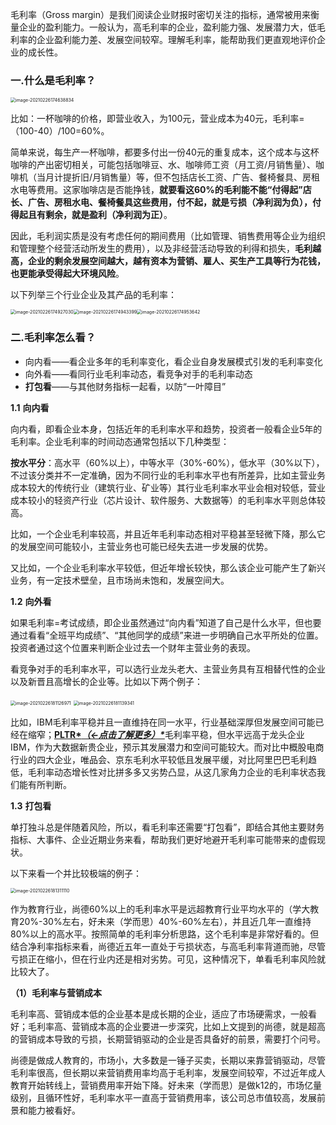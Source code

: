 毛利率（Gross margin）是我们阅读企业财报时密切关注的指标，通常被用来衡量企业的盈利能力。一般认为，高毛利率的企业，盈利能力强、发展潜力大，低毛利率的企业盈利能力差、发展空间较窄。理解毛利率，能帮助我们更直观地评价企业的成长性。

### **一.什么是毛利率？**

<img src="/Users/zhangchongchong/Library/Application Support/typora-user-images/image-20210226174638834.png" alt="image-20210226174638834" style="zoom:50%;" />

比如：一杯咖啡的价格，即营业收入，为100元，营业成本为40元，毛利率=（100-40）/100=60%。

简单来说，每生产一杯咖啡，都要多付出一份40元的重复成本，这个成本与这杯咖啡的产出密切相关，可能包括咖啡豆、水、咖啡师工资（月工资/月销售量）、咖啡机（当月计提折旧/月销售量）等，但不包括店长工资、广告、餐椅餐具、房租水电等费用。这家咖啡店是否能挣钱，**就要看这60%的毛利能不能“付得起”店长、广告、房租水电、餐椅餐具这些费用，付不起，就是亏损（净利润为负），付得起且有剩余，就是盈利（净利润为正）**。

因此，毛利润实质是没有考虑任何的期间费用（比如管理、销售费用等企业为组织和管理整个经营活动所发生的费用），以及非经营活动导致的利得和损失，**毛利越高，企业的剩余发展空间越大，越有资本为营销、雇人、买生产工具等行为花钱，也更能承受得起大环境风险**。

以下列举三个行业企业及其产品的毛利率：

<img src="/Users/zhangchongchong/Library/Application Support/typora-user-images/image-20210226174927030.png" alt="image-20210226174927030" style="zoom:50%;" /><img src="/Users/zhangchongchong/Library/Application Support/typora-user-images/image-20210226174943399.png" alt="image-20210226174943399" style="zoom:50%;" /><img src="/Users/zhangchongchong/Library/Application Support/typora-user-images/image-20210226174953642.png" alt="image-20210226174953642" style="zoom:50%;" />

### **二.毛利率怎么看？**

- 向内看——看企业多年的毛利率变化，看企业自身发展模式引发的毛利率变化
- 向外看——看同行业毛利率动态，看竞争对手的毛利率动态
- **打包看**——与其他财务指标一起看，以防“一叶障目”

**1.1** **向内看**

向内看，即看企业本身，包括近年的毛利率水平和趋势，投资者一般看企业5年的毛利率。企业毛利率的时间动态通常包括以下几种类型：

**按水平分**：高水平（60%以上），中等水平（30%-60%），低水平（30%以下），不过该分类并不一定准确，因为不同行业的毛利率水平也有所差异，比如主营业务成本较大的传统行业（建筑行业、矿业等）其行业毛利率水平业会相对较低，营业成本较小的轻资产行业（芯片设计、软件服务、大数据等）的毛利率水平则总体较高。

比如，一个企业毛利率较高，并且近年毛利率动态相对平稳甚至轻微下降，那么它的发展空间可能较小，主营业务也可能已经失去进一步发展的优势。

又比如，一个企业毛利率水平较低，但近年增长较快，那么该企业可能产生了新兴业务，有一定技术壁垒，且市场尚未饱和，发展空间大。

**1.2** **向外看**

如果毛利率=考试成绩，即企业虽然通过“向内看”知道了自己是什么水平，但也要通过看看“全班平均成绩”、“其他同学的成绩”来进一步明确自己水平所处的位置。投资者通过这个位置来判断企业过去一个财年主营业务的表现。

看竞争对手的毛利率水平，可以选行业龙头老大、主营业务具有互相替代性的企业以及新晋且高增长的企业等。比如以下两个例子：

<img src="/Users/zhangchongchong/Library/Application Support/typora-user-images/image-20210226181126971.png" alt="image-20210226181126971" style="zoom:50%;" />

<img src="/Users/zhangchongchong/Library/Application Support/typora-user-images/image-20210226181139341.png" alt="image-20210226181139341" style="zoom:50%;" />

比如，IBM毛利率平稳并且一直维持在同一水平，行业基础深厚但发展空间可能已经在缩窄；[**PLTR\**（←点击了解更多）\****](http://mp.weixin.qq.com/s?__biz=MjM5NjYxNDk4Mw==&mid=2650721010&idx=1&sn=f6c9f3fc64c6e6aa93df351d9e476adb&chksm=beececda899b65ccfe5c58528506a547f14ff729b924553ab2280837ca29ff56f27a86fab530&scene=21#wechat_redirect)毛利率平稳，但水平远高于龙头企业IBM，作为大数据新贵企业，预示其发展潜力和空间可能较大。而对比中概股电商行业的四大企业，唯品会、京东毛利水平较低且发展平缓，对比阿里巴巴毛利趋低，毛利率动态增长性对比拼多多又劣势凸显，从这几家角力企业的毛利率状态我们能有所判断。

**1.3** **打包看**

单打独斗总是伴随着风险，所以，看毛利率还需要“打包看”，即结合其他主要财务指标、大事件、企业近期业务来看，帮助我们更好地避开毛利率可能带来的虚假现状。

以下来看一个并比较极端的例子：

<img src="/Users/zhangchongchong/Library/Application Support/typora-user-images/image-20210226181311110.png" alt="image-20210226181311110" style="zoom:50%;" />

作为教育行业，尚德60%以上的毛利率水平是远超教育行业平均水平的（学大教育20%-30%左右，好未来（学而思）40%-60%左右），并且近几年一直维持80%以上的高水平。按照简单的毛利率分析思路，这个毛利率是非常好看的。但结合净利率指标来看，尚德近五年一直处于亏损状态，与高毛利率背道而驰，尽管亏损正在缩小，但在行业内还是相对劣势。可见，这种情况下，单看毛利率风险就比较大了。

**（1）毛利率与营销成本**

毛利率高、营销成本低的企业基本是成长期的企业，适应了市场硬需求，一般看好；毛利率高、营销成本高的企业要进一步深究，比如上文提到的尚德，就是超高的营销成本导致的亏损，长期营销驱动的企业是否具备好的前景，需要打个问号。

尚德是做成人教育的，市场小，大多数是一锤子买卖，长期以来靠营销驱动，尽管毛利率很高，但长期以来营销费用率均高于毛利率，发展空间较窄，不过近年成人教育开始转线上，营销费用率开始下降。好未来（学而思）是做k12的，市场亿量级别，且循环性好，毛利率水平一直高于营销费用率，该公司总市值较高，发展前景和能力被看好。















​	



















### 